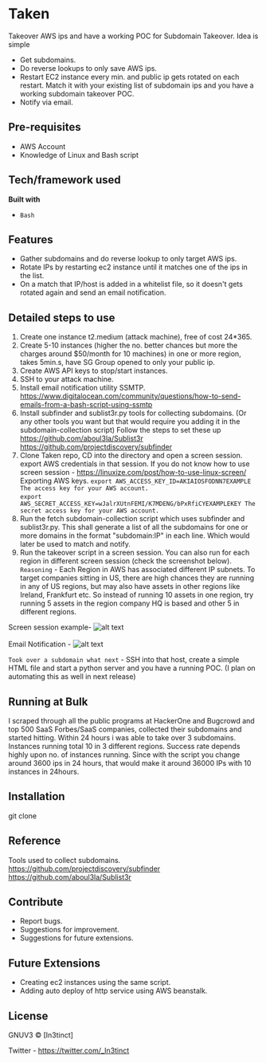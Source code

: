 # Taken
Takeover AWS ips and have a working POC for Subdomain Takeover.
Idea is simple 
- Get subdomains.
- Do reverse lookups to only save AWS ips.
- Restart EC2 instance every min. and public ip gets rotated on each restart. Match it with your existing list of subdomain ips and you have a working subdomain takeover POC. 
- Notify via email.

## Pre-requisites
- AWS Account
- Knowledge of Linux and Bash script

## Tech/framework used
<b>Built with</b>
- `Bash`

## Features
- Gather subdomains and do reverse lookup to only target AWS ips.
- Rotate IPs by restarting ec2 instance until it matches one of the ips in the list. 
- On a match that IP/host is added in a whitelist file, so it doesn't gets rotated again and send an email notification.


## Detailed steps to use
1) Create one instance t2.medium (attack machine), free of cost 24*365.
2) Create 5-10 instances (higher the no. better chances but more the charges around $50/month for 10 machines) in one or more region, takes 5min.s, have SG Group opened to only your public ip.
3) Create AWS API keys to stop/start instances.
4) SSH to your attack machine.
5) Install email notification utility SSMTP.
https://www.digitalocean.com/community/questions/how-to-send-emails-from-a-bash-script-using-ssmtp
6) Install subfinder and sublist3r.py tools for collecting subdomains. (Or any other tools you want but that would require you adding it in the subdomain-collection script) 
Follow the steps to set these up
https://github.com/aboul3la/Sublist3r
https://github.com/projectdiscovery/subfinder
7) Clone Taken repo, CD into the directory and open a screen session. export AWS credentials in that session.
If you do not know how to use screen session - https://linuxize.com/post/how-to-use-linux-screen/
Exporting AWS keys.
`export AWS_ACCESS_KEY_ID=AKIAIOSFODNN7EXAMPLE
   The access key for your AWS account.` <br/>
`export AWS_SECRET_ACCESS_KEY=wJalrXUtnFEMI/K7MDENG/bPxRfiCYEXAMPLEKEY
   The secret access key for your AWS account.`<br/> 
8) Run the fetch subdomain-collection script which uses subfinder and sublist3r.py. This shall generate a list of all the subdomains for
one or more domains in the format "subdomain:IP" in each line. Which would later be used to match and notify.
9) Run the takeover script in a screen session. You can also run for each region in different screen session (check the screenshot below). <br/>
`Reasoning` - Each Region in AWS has associated different IP subnets. To target companies sitting in 
US, there are high chances they are running in any of US regions, but may also have assets in other regions like Ireland, Frankfurt etc. So instead of running 
10 assets in one region, try running 5 assets in the region company HQ is based and other 5 in different regions.

Screen session example- 
![alt text](https://user-images.githubusercontent.com/18059590/95270320-22a95400-07f0-11eb-8010-0b628037b2c3.png)
<br/><br/>
Email Notification - 
![alt text](https://user-images.githubusercontent.com/18059590/95270397-42407c80-07f0-11eb-9e48-e5967f890ef0.png)

`Took over a subdomain what next` - 
SSH into that host, create a simple HTML file and start a python server and you have a running POC.
(I plan on automating this as well in next release)

## Running at Bulk
I scraped through all the public programs at HackerOne and Bugcrowd and top 500 SaaS Forbes/SaaS companies, collected their subdomains and started hitting.
Within 24 hours i was able to take over 3 subdomains. Instances running total 10 in 3 different regions. Success rate depends highly upon no. of instances running. 
Since with the script you change around 3600 ips in 24 hours, that would make it around 36000 IPs with 10 instances in 24hours. 

## Installation
git clone
   
## Reference
Tools used to collect subdomains.
https://github.com/projectdiscovery/subfinder
https://github.com/aboul3la/Sublist3r

## Contribute
- Report bugs.
- Suggestions for improvement.
- Suggestions for future extensions.

## Future Extensions
- Creating ec2 instances using the same script.
- Adding auto deploy of http service using AWS beanstalk.

## License
GNUV3 © [In3tinct]

Twitter - https://twitter.com/_In3tinct
